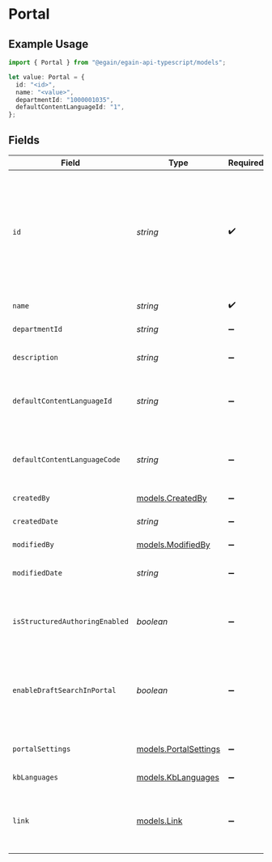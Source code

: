 # Portal

## Example Usage

```typescript
import { Portal } from "@egain/egain-api-typescript/models";

let value: Portal = {
  id: "<id>",
  name: "<value>",
  departmentId: "1000001035",
  defaultContentLanguageId: "1",
};
```

## Fields

| Field                                                                                                                        | Type                                                                                                                         | Required                                                                                                                     | Description                                                                                                                  | Example                                                                                                                      |
| ---------------------------------------------------------------------------------------------------------------------------- | ---------------------------------------------------------------------------------------------------------------------------- | ---------------------------------------------------------------------------------------------------------------------------- | ---------------------------------------------------------------------------------------------------------------------------- | ---------------------------------------------------------------------------------------------------------------------------- |
| `id`                                                                                                                         | *string*                                                                                                                     | :heavy_check_mark:                                                                                                           | The alphanumeric ID of the portal.<br><br>A topic ID is composed of a 2-4 letter prefix, followed by a dash and 4-15 digits. |                                                                                                                              |
| `name`                                                                                                                       | *string*                                                                                                                     | :heavy_check_mark:                                                                                                           | The name of the portal.                                                                                                      |                                                                                                                              |
| `departmentId`                                                                                                               | *string*                                                                                                                     | :heavy_minus_sign:                                                                                                           | The ID of the department.                                                                                                    | 1000001035                                                                                                                   |
| `description`                                                                                                                | *string*                                                                                                                     | :heavy_minus_sign:                                                                                                           | The description of the portal.                                                                                               |                                                                                                                              |
| `defaultContentLanguageId`                                                                                                   | *string*                                                                                                                     | :heavy_minus_sign:                                                                                                           | The default ID of the language for the portal content.                                                                       | 1                                                                                                                            |
| `defaultContentLanguageCode`                                                                                                 | *string*                                                                                                                     | :heavy_minus_sign:                                                                                                           | The IETF code of the default language for the portal content.                                                                |                                                                                                                              |
| `createdBy`                                                                                                                  | [models.CreatedBy](../models/createdby.md)                                                                                   | :heavy_minus_sign:                                                                                                           | N/A                                                                                                                          |                                                                                                                              |
| `createdDate`                                                                                                                | *string*                                                                                                                     | :heavy_minus_sign:                                                                                                           | The date that the portal was created.                                                                                        |                                                                                                                              |
| `modifiedBy`                                                                                                                 | [models.ModifiedBy](../models/modifiedby.md)                                                                                 | :heavy_minus_sign:                                                                                                           | N/A                                                                                                                          |                                                                                                                              |
| `modifiedDate`                                                                                                               | *string*                                                                                                                     | :heavy_minus_sign:                                                                                                           | The date on which the portal was last modified.                                                                              |                                                                                                                              |
| `isStructuredAuthoringEnabled`                                                                                               | *boolean*                                                                                                                    | :heavy_minus_sign:                                                                                                           | Indicates if Structured Authoring is enabled for the portal.                                                                 |                                                                                                                              |
| `enableDraftSearchInPortal`                                                                                                  | *boolean*                                                                                                                    | :heavy_minus_sign:                                                                                                           | Indicates if Enable Portal Search for Draft and Staging Articles is enabled for the portal.                                  |                                                                                                                              |
| `portalSettings`                                                                                                             | [models.PortalSettings](../models/portalsettings.md)                                                                         | :heavy_minus_sign:                                                                                                           | The settings for this portal.                                                                                                |                                                                                                                              |
| `kbLanguages`                                                                                                                | [models.KbLanguages](../models/kblanguages.md)                                                                               | :heavy_minus_sign:                                                                                                           | KB languages                                                                                                                 |                                                                                                                              |
| `link`                                                                                                                       | [models.Link](../models/link.md)                                                                                             | :heavy_minus_sign:                                                                                                           | Defines the relationship between this resource and another object.                                                           |                                                                                                                              |